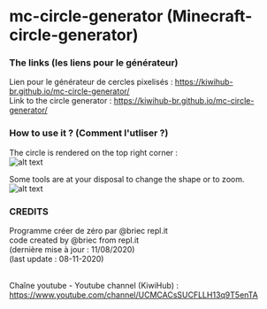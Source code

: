 # mc-circle-generator (Minecraft-circle-generator)

### The links (les liens pour le générateur)

Lien pour le générateur de cercles pixelisés : https://kiwihub-br.github.io/mc-circle-generator/<br/>
Link to the circle generator : https://kiwihub-br.github.io/mc-circle-generator/

### How to use it ? (Comment l'utliser ?)

The circle is rendered on the top right corner : <br/>
![alt text](https://github.com/KiwiHub-br/mc-circle-generator/blob/master/Capture_circle_gene.PNG?raw=true)<br/>

Some tools are at your disposal to change the shape or to zoom.<br/>
![alt text](https://github.com/KiwiHub-br/mc-circle-generator/blob/master/capture_tool_gene.PNG?raw=true)<br/>

### CREDITS
  
  Programme créer de zéro par @briec repl.it<br/>
  code created by @briec from repl.it<br/>
  (dernière mise à jour : 11/08/2020)<br/>
  (last update : 08-11-2020)<br/><br/>

  Chaîne youtube - Youtube channel (KiwiHub) :<br/> 
  https://www.youtube.com/channel/UCMCACsSUCFLLH13q9T5enTA<br/><br/>
